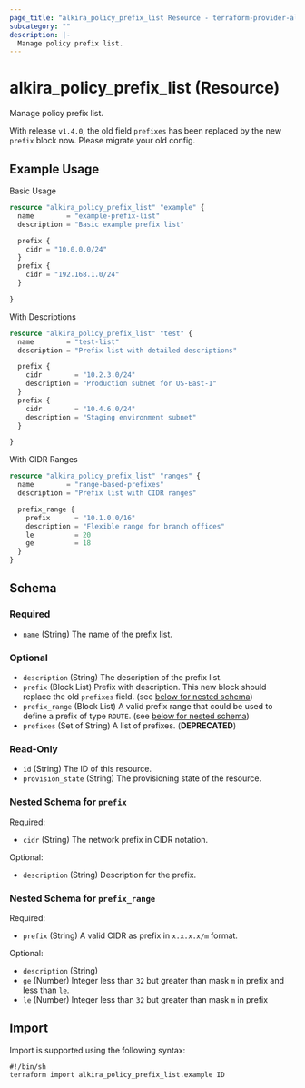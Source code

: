 ```yaml
---
page_title: "alkira_policy_prefix_list Resource - terraform-provider-alkira"
subcategory: ""
description: |-
  Manage policy prefix list.
---
```


# alkira_policy_prefix_list (Resource)

Manage policy prefix list.

With release `v1.4.0`, the old field `prefixes` has been replaced by
the new `prefix` block now. Please migrate your old config.


## Example Usage

Basic Usage

```terraform
resource "alkira_policy_prefix_list" "example" {
  name        = "example-prefix-list"
  description = "Basic example prefix list"

  prefix {
    cidr = "10.0.0.0/24"
  }
  prefix {
    cidr = "192.168.1.0/24"
  }

}
```

With Descriptions

```terraform
resource "alkira_policy_prefix_list" "test" {
  name        = "test-list"
  description = "Prefix list with detailed descriptions"

  prefix {
    cidr        = "10.2.3.0/24"
    description = "Production subnet for US-East-1"
  }
  prefix {
    cidr        = "10.4.6.0/24"
    description = "Staging environment subnet"
  }

}
```

With CIDR Ranges

```terraform
resource "alkira_policy_prefix_list" "ranges" {
  name        = "range-based-prefixes"
  description = "Prefix list with CIDR ranges"

  prefix_range {
    prefix      = "10.1.0.0/16"
    description = "Flexible range for branch offices"
    le          = 20
    ge          = 18
  }
}
```

<!-- schema generated by tfplugindocs -->
## Schema

### Required

- `name` (String) The name of the prefix list.

### Optional

- `description` (String) The description of the prefix list.
- `prefix` (Block List) Prefix with description. This new block should replace the old `prefixes` field. (see [below for nested schema](#nestedblock--prefix))
- `prefix_range` (Block List) A valid prefix range that could be used to define a prefix of type `ROUTE`. (see [below for nested schema](#nestedblock--prefix_range))
- `prefixes` (Set of String) A list of prefixes. (**DEPRECATED**)

### Read-Only

- `id` (String) The ID of this resource.
- `provision_state` (String) The provisioning state of the resource.

<a id="nestedblock--prefix"></a>
### Nested Schema for `prefix`

Required:

- `cidr` (String) The network prefix in CIDR notation.

Optional:

- `description` (String) Description for the prefix.


<a id="nestedblock--prefix_range"></a>
### Nested Schema for `prefix_range`

Required:

- `prefix` (String) A valid CIDR as prefix in `x.x.x.x/m` format.

Optional:

- `description` (String)
- `ge` (Number) Integer less than `32` but greater than mask `m` in prefix and less than `le`.
- `le` (Number) Integer less than `32` but greater than mask `m` in prefix

## Import

Import is supported using the following syntax:

```shell
#!/bin/sh
terraform import alkira_policy_prefix_list.example ID
```
